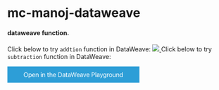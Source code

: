 # mc-manoj-dataweave
#### dataweave function.

Click below to try `addtion` function in DataWeave:
<a href="https://dataweave.mulesoft.com/learn/playground?projectMethod=GHRepo&repo=MuleCraft/mc-manoj-dataweave/tree/main/functions/addtion&path=functions&addtion"><img width="300" src="[/images/dwplayground-button.png](https://github.com/Harsha-0/dataweave-functions/raw/main/images/dwplayground-button.png)">
<a>
Click below to try `subtraction` function in DataWeave:

<a href="https://dataweave.mulesoft.com/learn/playground?projectMethod=GHRepo&repo=MuleCraft/mc-manoj-dataweave/tree/main/functions/addtion&path=functions&subtraction"><img width="300" src="https://github.com/Harsha-0/dataweave-functions/raw/main/images/dwplayground-button.png"></a>
